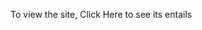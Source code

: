 <p> To view the site, <a href"https://www.micjeeansfoods.netlify.all">Click Here</a> to see its entails</p>
